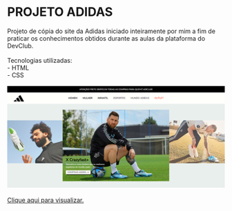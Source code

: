 <h1>PROJETO ADIDAS</h1>
<p>Projeto de cópia do site da Adidas iniciado inteiramente por mim a fim de praticar os conhecimentos obtidos durante as aulas da plataforma do DevClub.
<br>
<br>
Tecnologias utilizadas:<br>
- HTML<br>
- CSS
<br>
<br>
<img src="https://github.com/limandrei/projeto-adidas/blob/master/desktop.png?raw=true">
<br>
<br>
<a href="https://limandrei.github.io/projeto-adidas/">Clique aqui para visualizar.</a></p>
